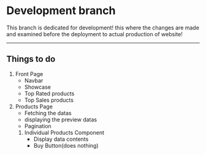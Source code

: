 # Development branch

This branch is dedicated for development! this where the changes are made and examined before the deployment to actual production of website!

---

## Things to do
1. Front Page
    * Navbar
    * Showcase
    * Top Rated products
    * Top Sales products
2. Products Page
    * Fetching the datas
    * displaying the preview datas
    * Pagination
    1. Individual Products Component
        * Display data contents
        * Buy Button(does nothing)